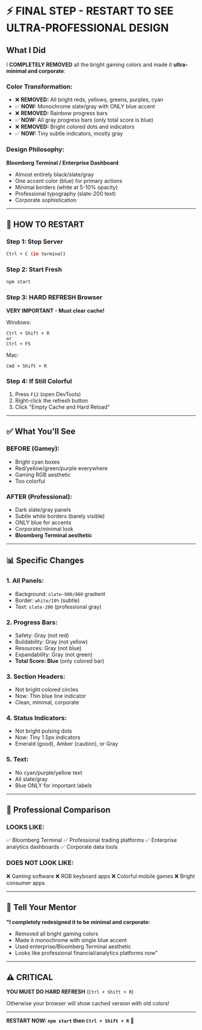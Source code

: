 # ⚡ FINAL STEP - RESTART TO SEE ULTRA-PROFESSIONAL DESIGN

## What I Did

I **COMPLETELY REMOVED** all the bright gaming colors and made it **ultra-minimal and corporate**:

### Color Transformation:
- ❌ **REMOVED:** All bright reds, yellows, greens, purples, cyan
- ✅ **NOW:** Monochrome slate/gray with ONLY blue accent
- ❌ **REMOVED:** Rainbow progress bars
- ✅ **NOW:** All gray progress bars (only total score is blue)
- ❌ **REMOVED:** Bright colored dots and indicators
- ✅ **NOW:** Tiny subtle indicators, mostly gray

### Design Philosophy:
**Bloomberg Terminal / Enterprise Dashboard**
- Almost entirely black/slate/gray
- One accent color (blue) for primary actions
- Minimal borders (white at 5-10% opacity)
- Professional typography (slate-200 text)
- Corporate sophistication

---

## 🚀 HOW TO RESTART

### Step 1: Stop Server
```bash
Ctrl + C (in terminal)
```

### Step 2: Start Fresh
```bash
npm start
```

### Step 3: HARD REFRESH Browser
**VERY IMPORTANT - Must clear cache!**

Windows:
```
Ctrl + Shift + R
or
Ctrl + F5
```

Mac:
```
Cmd + Shift + R
```

### Step 4: If Still Colorful
1. Press `F12` (open DevTools)
2. Right-click the refresh button
3. Click "Empty Cache and Hard Reload"

---

## ✅ What You'll See

### BEFORE (Gamey):
- Bright cyan boxes
- Red/yellow/green/purple everywhere
- Gaming RGB aesthetic
- Too colorful

### AFTER (Professional):
- Dark slate/gray panels
- Subtle white borders (barely visible)
- ONLY blue for accents
- Corporate/minimal look
- **Bloomberg Terminal aesthetic**

---

## 📊 Specific Changes

### 1. All Panels:
- Background: `slate-900/800` gradient
- Border: `white/10%` (subtle)
- Text: `slate-200` (professional gray)

### 2. Progress Bars:
- Safety: Gray (not red)
- Buildability: Gray (not yellow)
- Resources: Gray (not blue)
- Expandability: Gray (not green)
- **Total Score: Blue** (only colored bar)

### 3. Section Headers:
- Not bright colored circles
- Now: Thin blue line indicator
- Clean, minimal, corporate

### 4. Status Indicators:
- Not bright pulsing dots
- Now: Tiny 1.5px indicators
- Emerald (good), Amber (caution), or Gray

### 5. Text:
- No cyan/purple/yellow text
- All slate/gray
- Blue ONLY for important labels

---

## 💼 Professional Comparison

### LOOKS LIKE:
✅ Bloomberg Terminal
✅ Professional trading platforms
✅ Enterprise analytics dashboards
✅ Corporate data tools

### DOES NOT LOOK LIKE:
❌ Gaming software
❌ RGB keyboard apps
❌ Colorful mobile games
❌ Bright consumer apps

---

## 🎯 Tell Your Mentor

**"I completely redesigned it to be minimal and corporate:**
- Removed all bright gaming colors
- Made it monochrome with single blue accent
- Used enterprise/Bloomberg Terminal aesthetic
- Looks like professional financial/analytics platforms now"

---

## ⚠️ CRITICAL

**YOU MUST DO HARD REFRESH** (`Ctrl + Shift + R`)

Otherwise your browser will show cached version with old colors!

---

**RESTART NOW: `npm start` then `Ctrl + Shift + R`** 🚀
